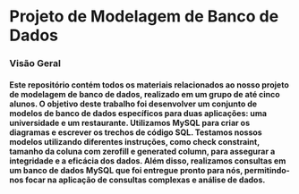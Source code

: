# Projeto de Modelagem de Banco de Dados
### Visão Geral
#### Este repositório contém todos os materiais relacionados ao nosso projeto de modelagem de banco de dados, realizado em um grupo de até cinco alunos. O objetivo deste trabalho foi desenvolver um conjunto de modelos de banco de dados específicos para duas aplicações: uma universidade e um restaurante. Utilizamos MySQL para criar os diagramas e escrever os trechos de código SQL. Testamos nossos modelos utilizando diferentes instruções, como check constraint, tamanho da coluna com zerofill e generated column, para assegurar a integridade e a eficácia dos dados. Além disso, realizamos consultas em um banco de dados MySQL que foi entregue pronto para nós, permitindo-nos focar na aplicação de consultas complexas e análise de dados.
